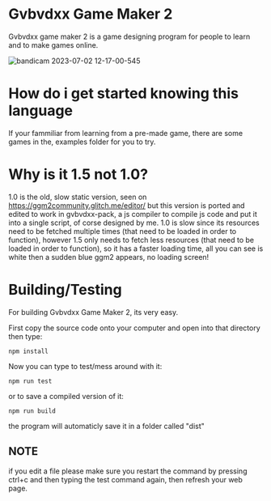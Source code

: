 # Gvbvdxx Game Maker 2
Gvbvdxx game maker 2 is a game designing program for people to learn and to make games online.

![bandicam 2023-07-02 12-17-00-545](https://github.com/gvbvdxx-test/ggm2/assets/123641869/46cdb10b-81a2-47f4-be50-fbe6a0fc7cfd)

# How do i get started knowing this language

If your fammiliar from learning from a pre-made game, there are some games in the,
examples folder for you to try.

# Why is it 1.5 not 1.0?

1.0 is the old, slow static version, seen on https://ggm2community.glitch.me/editor/ but this version is ported and edited to work in gvbvdxx-pack, a js compiler to compile js code and put it into a single script, of corse designed by me.
1.0 is slow since its resources need to be fetched multiple times (that need to be loaded in order to function), however 1.5 only needs to fetch less resources (that need to be loaded in order to function), so it has a faster loading time, all you can see is white then a sudden blue ggm2 appears, no loading screen!

# Building/Testing

For building Gvbvdxx Game Maker 2, its very easy.

First copy the source code onto your computer and open into that directory then type:

```
npm install
```

Now you can type to test/mess around with it:

```
npm run test
```

or to save a compiled version of it:

```
npm run build
```

the program will automaticly save it in a folder called "dist"

## NOTE

if you edit a file please make sure you restart the command by pressing ctrl+c and then typing the test command again,
then refresh your web page.